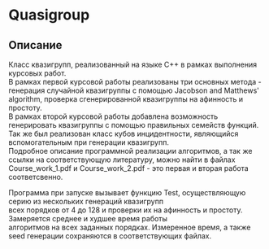 # Quasigroup

## Описание

Класс квазигрупп, реализованный на языке C++ в рамках выполнения курсовых работ. <br />
В рамках первой курсовой работы реализованы три основных метода - генерация случайной квазигруппы с помощью Jacobson and Matthews' algorithm,
проверка сгенерированной квазигруппы на афинность и простоту. <br />
В рамках второй курсовой работы добавлена возможность генерировать квазигруппы с помощью правильных семейств функций. <br />
Так же был реализован класс кубов инцидентности, являющийся вспомогательным при генерации квазигрупп. <br />
Подробное описание программной реализации алгоритмов, а так же ссылки на соответствующую литературу,
можно найти в файлах Course_work_1.pdf и Course_work_2.pdf - это первая и вторая работа соответсвенно. <br />

Программа при запуске вызывает функцию Test, осуществляющую серию из нескольких генераций квазигрупп <br />
всех порядков от 4 до 128 и проверки их на афинность и простоту. Замеряется среднее и худшее время работы <br />
алгоритмов на всех заданных порядках. Измеренное время, а также seed генерации сохраняются в соответствующих файлах.
